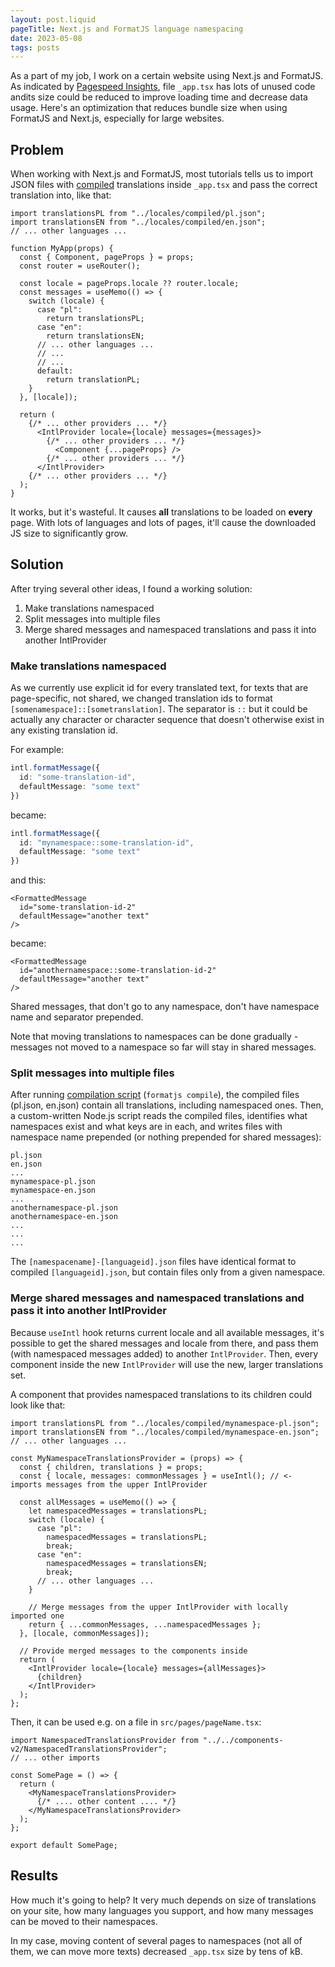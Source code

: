 ```yaml
---
layout: post.liquid
pageTitle: Next.js and FormatJS language namespacing
date: 2023-05-08
tags: posts
---
```


As a part of my job, I work on a certain website using Next.js and FormatJS. As indicated by [Pagespeed Insights](https://pagespeed.web.dev/), file `_app.tsx` has lots of unused code andits size could be reduced to improve loading time and decrease data usage. Here's an optimization that reduces bundle size when using FormatJS and Next.js, especially for large websites.

## Problem

When working with Next.js and FormatJS, most tutorials tells us to import JSON files with [compiled](https://formatjs.io/docs/getting-started/message-distribution#compiling-messages) translations inside `_app.tsx` and pass the correct translation into, like that:

```tsx
import translationsPL from "../locales/compiled/pl.json";
import translationsEN from "../locales/compiled/en.json";
// ... other languages ...

function MyApp(props) {
  const { Component, pageProps } = props;
  const router = useRouter();

  const locale = pageProps.locale ?? router.locale;
  const messages = useMemo(() => {
    switch (locale) {
      case "pl":
        return translationsPL;
      case "en":
        return translationsEN;
      // ... other languages ...
      // ...
      // ...
      default:
        return translationPL;
    }
  }, [locale]);

  return (
    {/* ... other providers ... */}
      <IntlProvider locale={locale} messages={messages}>
        {/* ... other providers ... */}
          <Component {...pageProps} />
        {/* ... other providers ... */}
      </IntlProvider>
    {/* ... other providers ... */}
  );
}
```

It works, but it's wasteful. It causes **all** translations to be loaded on **every** page. With lots of languages and lots of pages, it'll cause the downloaded JS size to significantly grow.

## Solution

After trying several other ideas, I found a working solution:
1. Make translations namespaced
2. Split messages into multiple files
3. Merge shared messages and namespaced translations and pass it into another IntlProvider

### Make translations namespaced

As we currently use explicit id for every translated text, for texts that are page-specific, not shared, we changed translation ids to format `[somenamespace]::[sometranslation]`. The separator is `::` but it could be actually any character or character sequence that doesn't otherwise exist in any existing translation id.

For example:
```ts
intl.formatMessage({
  id: "some-translation-id",
  defaultMessage: "some text"
})
```

became:
```ts
intl.formatMessage({
  id: "mynamespace::some-translation-id",
  defaultMessage: "some text"
})
```

and this:
```tsx
<FormattedMessage
  id="some-translation-id-2"
  defaultMessage="another text"
/>
```

became:
```tsx
<FormattedMessage
  id="anothernamespace::some-translation-id-2"
  defaultMessage="another text"
/>
```

Shared messages, that don't go to any namespace, don't have namespace name and separator prepended.

Note that moving translations to namespaces can be done gradually - messages not moved to a namespace so far will stay in shared messages.

### Split messages into multiple files

After running [compilation script](https://formatjs.io/docs/getting-started/message-distribution#compiling-messages) (`formatjs compile`), the compiled files (pl.json, en.json) contain all translations, including namespaced ones. Then, a custom-written Node.js script reads the compiled files, identifies what namespaces exist and what keys are in each, and writes files with namespace name prepended (or nothing prepended for shared messages):

```
pl.json
en.json
...
mynamespace-pl.json
mynamespace-en.json
...
anothernamespace-pl.json
anothernamespace-en.json
...
...
...
```

The `[namespacename]-[languageid].json` files have identical format to compiled `[languageid].json`, but contain files only from a given namespace.

### Merge shared messages and namespaced translations and pass it into another IntlProvider

Because `useIntl` hook returns current locale and all available messages, it's possible to get the shared messages and locale from there, and pass them (with namespaced messages added) to another `IntlProvider`. Then, every component inside the new `IntlProvider` will use the new, larger translations set.

A component that provides namespaced translations to its children could look like that:

```tsx
import translationsPL from "../locales/compiled/mynamespace-pl.json";
import translationsEN from "../locales/compiled/mynamespace-en.json";
// ... other languages ...

const MyNamespaceTranslationsProvider = (props) => {
  const { children, translations } = props;
  const { locale, messages: commonMessages } = useIntl(); // <- imports messages from the upper IntlProvider

  const allMessages = useMemo(() => {
    let namespacedMessages = translationsPL;
    switch (locale) {
      case "pl":
        namespacedMessages = translationsPL;
        break;
      case "en":
        namespacedMessages = translationsEN;
        break;
      // ... other languages ...
    }

    // Merge messages from the upper IntlProvider with locally imported one
    return { ...commonMessages, ...namespacedMessages }; 
  }, [locale, commonMessages]);

  // Provide merged messages to the components inside
  return (
    <IntlProvider locale={locale} messages={allMessages}>
      {children}
    </IntlProvider>
  );
};

```

Then, it can be used e.g. on a file in `src/pages/pageName.tsx`:

```tsx
import NamespacedTranslationsProvider from "../../components-v2/NamespacedTranslationsProvider";
// ... other imports

const SomePage = () => {
  return (
    <MyNamespaceTranslationsProvider>
      {/* .... other content .... */}
    </MyNamespaceTranslationsProvider>
  );
};

export default SomePage;
```

## Results

How much it's going to help? It very much depends on size of translations on your site, how many languages you support, and how many messages can be moved to their namespaces.

In my case, moving content of several pages to namespaces (not all of them, we can move more texts) decreased `_app.tsx` size by tens of kB.

